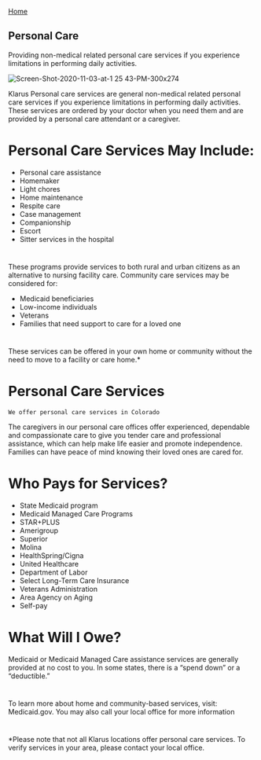 [Home](https://klaruspersonalcare.com/)
## Personal Care

Providing non-medical related personal care services if you experience limitations in performing daily activities.


![Screen-Shot-2020-11-03-at-1 25 43-PM-300x274](https://user-images.githubusercontent.com/77752302/147011712-b3a2b913-b349-46ea-981f-33de02079a10.png)

Klarus Personal care services are general non-medical related personal care services if you experience limitations in performing daily activities. These services are ordered by your doctor when you need them and are provided by a personal care attendant or a caregiver.

# Personal Care Services May Include:
- Personal care assistance
- Homemaker
- Light chores
- Home maintenance
- Respite care
- Case management
- Companionship
- Escort
- Sitter services in the hospital

#
These programs provide services to both rural and urban citizens as an alternative to nursing facility care. Community care services may be considered for:
- Medicaid beneficiaries
- Low-income individuals
- Veterans
- Families that need support to care for a loved one

#
These services can be offered in your own home or community without the need to move to a facility or care home.*

# Personal Care Services
```
We offer personal care services in Colorado
```
The caregivers in our personal care offices offer experienced, dependable and compassionate care to give you tender care and professional assistance, which can help make life easier and promote independence. Families can have peace of mind knowing their loved ones are cared for.

# Who Pays for Services?
- State Medicaid program
- Medicaid Managed Care Programs
- STAR+PLUS
- Amerigroup
- Superior
- Molina
- HealthSpring/Cigna
- United Healthcare
- Department of Labor
- Select Long-Term Care Insurance
- Veterans Administration
- Area Agency on Aging
- Self-pay

# What Will I Owe?
Medicaid or Medicaid Managed Care assistance services are generally provided at no cost to you. In some states, there is a “spend down” or a “deductible.”
#
To learn more about home and community-based services, visit: Medicaid.gov. You may also call your local office for more information
#
*Please note that not all Klarus locations offer personal care services. To verify services in your area, please contact your local office.
